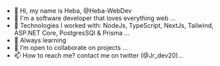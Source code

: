 - 👋 Hi, my name is Heba, @Heba-WebDev
- 👀 I'm a software developer that loves everything web ...
- 🌱 Technologies I worked with: NodeJs, TypeScript, NextJs, Tailwind, ASP.NET Core, PostgresSQl & Prisma ...
- 📙 Always learning
- 💞️ I’m open to collaborate on projects ...
- 📫 How to reach me? contact me on twitter (@Jr_dev20)...

<!---
Heba-WebDev/Heba-WebDev is a ✨ special ✨ repository because its `README.md` (this file) appears on your GitHub profile.
You can click the Preview link to take a look at your changes.
--->
